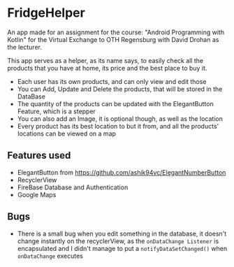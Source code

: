 # FridgeHelper
An app made for an assignment for the course: "Android Programming with Kotlin" for the Virtual Exchange to OTH Regensburg with David Drohan as the lecturer.

This app serves as a helper, as its name says, to easily check all the products that you have at home, its price and the best place to buy it. 

- Each user has its own products, and can only view and edit those
- You can Add, Update and Delete the products, that will be stored in the DataBase
- The quantity of the products can be updated with the ElegantButton Feature, which is a stepper
- You can also add an Image, it is optional though, as well as the location
- Every product has its best location to but it from, and all the products' locations can be viewed on a map

## Features used
- ElegantButton from https://github.com/ashik94vc/ElegantNumberButton
- RecyclerView
- FireBase Database and Authentication
- Google Maps

## Bugs
- There is a small bug when you edit something in the database, it doesn't change instantly on the recyclerView, as the `onDataChange Listener` is encapsulated and I didn't manage to put a `notifyDataSetChanged()` when `onDataChange` executes
